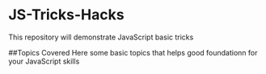 # JS-Tricks-Hacks
This repository will demonstrate JavaScript basic tricks

##Topics Covered
Here some basic topics that helps good foundationn for your JavaScript skills
